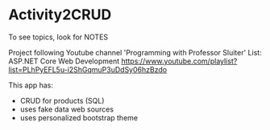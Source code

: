 # Activity2CRUD

To see topics, look for NOTES 

Project following Youtube channel 'Programming with Professor Sluiter' 
List: ASP.NET Core Web Development  https://www.youtube.com/playlist?list=PLhPyEFL5u-i2ShGqmuP3uDdSy06hzBzdo

This app has: 
- CRUD for products (SQL)
- uses fake data web sources
- uses personalized bootstrap theme
